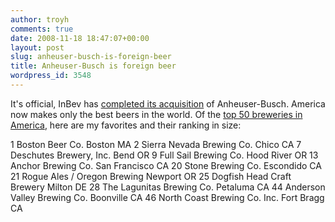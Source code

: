 ```yaml
---
author: troyh
comments: true
date: 2008-11-18 18:47:07+00:00
layout: post
slug: anheuser-busch-is-foreign-beer
title: Anheuser-Busch is foreign beer
wordpress_id: 3548
---
```


It's official, InBev has [completed its acquisition](http://www.marketwatch.com/news/story/InBev-Completes-Acquisition-Anheuser-Busch/story.aspx?guid={88DDE93E-65B9-49AF-886B-31898776F588}) of Anheuser-Busch. America now makes only the best beers in the world. Of the [top 50 breweries in America](http://www.beertown.org/pr/pdf/2007Top50Release.pdf), here are my favorites and their ranking in size:

1 Boston Beer Co. Boston MA
2 Sierra Nevada Brewing Co. Chico CA
7 Deschutes Brewery, Inc. Bend OR
9 Full Sail Brewing Co. Hood River OR
13 Anchor Brewing Co. San Francisco CA
20 Stone Brewing Co. Escondido CA
21 Rogue Ales / Oregon Brewing Newport OR
25 Dogfish Head Craft Brewery Milton DE
28 The Lagunitas Brewing Co. Petaluma CA
44 Anderson Valley Brewing Co. Boonville CA
46 North Coast Brewing Co. Inc. Fort Bragg CA
